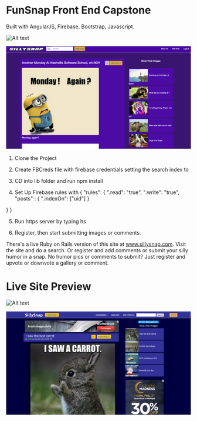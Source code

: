# FunSnap Front End Capstone
Built with AngularJS, Firebase, Bootstrap, Javascript.

![Alt text](funsnap.png?raw=true "Title")

![Alt text](funsnap3.png?raw=true "Title")

1. Clone the Project
2. Create FBCreds file with firebase credentials setting the search index to 
3. CD into lib folder and run npm install

4. Set Up Firebase rules with
{
  "rules": {
    ".read": "true",
    ".write": "true",
      "posts" : {
        ".indexOn": ["uid"]
      }
    
  }
}

5. Run https server by typing hs

6. Register, then start submitting images or comments.

There's a live Ruby on Rails version of this site at www.sillysnap.com. Visit the site and do a search. Or register and add comments or submit your silly humor in a snap. No humor pics or comments to submit? Just register and upvote or downvote a gallery or comment.



# Live Site Preview

![Alt text](sillysnap_p1.png?raw=true "Title")

![Alt text](sillysnap_p2.png?raw=true "Title")
